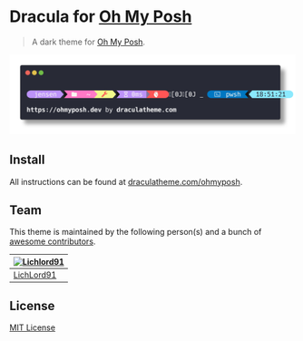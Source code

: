 # Dracula for [Oh My Posh](https://ohmyposh.dev/)

> A dark theme for [Oh My Posh](https://ohmyposh.dev/).

![Screenshot](./screenshot.png)

## Install

All instructions can be found at [draculatheme.com/ohmyposh](https://draculatheme.com/ohmyposh).

## Team

This theme is maintained by the following person(s) and a bunch of [awesome contributors](https://github.com/dracula/ohmyposh/graphs/contributors).

[![Lichlord91](https://github.com/LichLord91.png?size=100)](https://github.com/LichLord91)  |
--- |
[LichLord91](https://github.com/LichLord91) |



## License

[MIT License](./LICENSE)